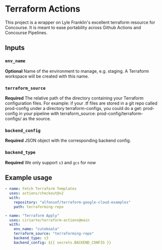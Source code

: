 # Terraform Actions

This project is a wrapper on Lyle Franklin's excellent terraform resource for Concourse.
It is meant to ease portability across Github Actions and Concourse Pipelines.

## Inputs

### `env_name`

**Optional** Name of the environment to manage, e.g. staging. A Terraform workspace will be created with this name.

### `terraform_source`

**Required** The relative path of the directory containing your Terraform configuration files. For example: if your .tf files are stored in a git repo called prod-config under a directory terraform-configs, you could do a get: prod-config in your pipeline with terraform_source: prod-config/terraform-configs/ as the source.

### `backend_config`

**Required** JSON object with the corresponding backend config.

### `backend_type`

**Required** We only support `s3` and `gcs` for now

## Example usage

```yaml
- name: Fetch Terraform Templates
  uses: actions/checkout@v2
  with:
    repository: "alfonsof/terraform-google-cloud-examples"
    path: terraforming-repo

- name: "Terraform Apply"
  uses: ciriarte/terraform-actions@main
  with:
    env_name: "cutekoala"
    terraform_source: "terraforming-repo"
    backend_type: s3
    backend_config: ${{ secrets.BACKEND_CONFIG }}
```
